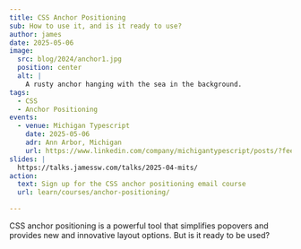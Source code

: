 ```yaml
---
title: CSS Anchor Positioning
sub: How to use it, and is it ready to use?
author: james
date: 2025-05-06
image:
  src: blog/2024/anchor1.jpg
  position: center
  alt: |
    A rusty anchor hanging with the sea in the background.
tags:
  - CSS
  - Anchor Positioning
events:
  - venue: Michigan Typescript
    date: 2025-05-06
    adr: Ann Arbor, Michigan
    url: https://www.linkedin.com/company/michigantypescript/posts/?feedView=all
slides: |
  https://talks.jamessw.com/talks/2025-04-mits/
action:
  text: Sign up for the CSS anchor positioning email course
  url: learn/courses/anchor-positioning/

---
```


CSS anchor positioning is a powerful tool that simplifies popovers
and provides new and innovative layout options.
But is it ready to be used?
